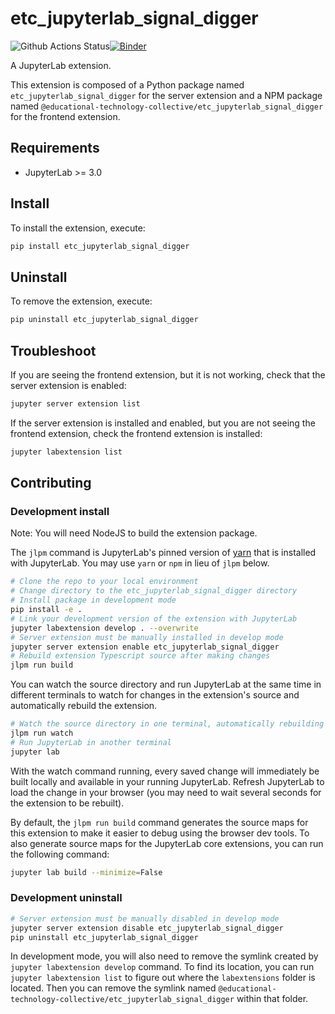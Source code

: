 # etc_jupyterlab_signal_digger

![Github Actions Status](git@github.com:educational-technology-collective/etc_jupyterlab_signal_digger.git/workflows/Build/badge.svg)[![Binder](https://mybinder.org/badge_logo.svg)](https://mybinder.org/v2/gh/git@github.com:educational-technology-collective/etc_jupyterlab_signal_digger.git/main?urlpath=lab)

A JupyterLab extension.


This extension is composed of a Python package named `etc_jupyterlab_signal_digger`
for the server extension and a NPM package named `@educational-technology-collective/etc_jupyterlab_signal_digger`
for the frontend extension.


## Requirements

* JupyterLab >= 3.0

## Install

To install the extension, execute:

```bash
pip install etc_jupyterlab_signal_digger
```

## Uninstall

To remove the extension, execute:

```bash
pip uninstall etc_jupyterlab_signal_digger
```


## Troubleshoot

If you are seeing the frontend extension, but it is not working, check
that the server extension is enabled:

```bash
jupyter server extension list
```

If the server extension is installed and enabled, but you are not seeing
the frontend extension, check the frontend extension is installed:

```bash
jupyter labextension list
```


## Contributing

### Development install

Note: You will need NodeJS to build the extension package.

The `jlpm` command is JupyterLab's pinned version of
[yarn](https://yarnpkg.com/) that is installed with JupyterLab. You may use
`yarn` or `npm` in lieu of `jlpm` below.

```bash
# Clone the repo to your local environment
# Change directory to the etc_jupyterlab_signal_digger directory
# Install package in development mode
pip install -e .
# Link your development version of the extension with JupyterLab
jupyter labextension develop . --overwrite
# Server extension must be manually installed in develop mode
jupyter server extension enable etc_jupyterlab_signal_digger
# Rebuild extension Typescript source after making changes
jlpm run build
```

You can watch the source directory and run JupyterLab at the same time in different terminals to watch for changes in the extension's source and automatically rebuild the extension.

```bash
# Watch the source directory in one terminal, automatically rebuilding when needed
jlpm run watch
# Run JupyterLab in another terminal
jupyter lab
```

With the watch command running, every saved change will immediately be built locally and available in your running JupyterLab. Refresh JupyterLab to load the change in your browser (you may need to wait several seconds for the extension to be rebuilt).

By default, the `jlpm run build` command generates the source maps for this extension to make it easier to debug using the browser dev tools. To also generate source maps for the JupyterLab core extensions, you can run the following command:

```bash
jupyter lab build --minimize=False
```

### Development uninstall

```bash
# Server extension must be manually disabled in develop mode
jupyter server extension disable etc_jupyterlab_signal_digger
pip uninstall etc_jupyterlab_signal_digger
```

In development mode, you will also need to remove the symlink created by `jupyter labextension develop`
command. To find its location, you can run `jupyter labextension list` to figure out where the `labextensions`
folder is located. Then you can remove the symlink named `@educational-technology-collective/etc_jupyterlab_signal_digger` within that folder.
